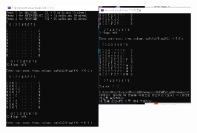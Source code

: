 <img src="https://github.com/kgyeongseong/Minesweeper/blob/main/Minesweeper_1.png" width="50%" align="left">
<img src="https://github.com/kgyeongseong/Minesweeper/blob/main/Minesweeper_2.png" width="50%">

